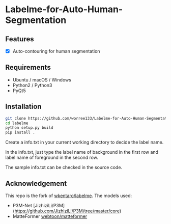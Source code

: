 # Labelme-for-Auto-Human-Segmentation

## Features

- [x] Auto-contouring for human segmentation

## Requirements

- Ubuntu / macOS / Windows
- Python2 / Python3
- PyQt5

## Installation

```bash
git clone https://github.com/worree133/Labelme-for-Auto-Human-Segmentation.git
cd labelme
python setup.py build
pip install .
```

Create a info.txt in your current working directory to decide the label name.

In the info.txt, just type the label name of background in the first row and label name of foreground in the second row.

The sample info.txt can be checked in the source code.

## Acknowledgement

This repo is the fork of [wkentaro/labelme](https://github.com/wkentaro/labelme).
The models used:
- P3M-Net [JizhiziLi/P3M] (https://github.com/JizhiziLi/P3M/tree/master/core)
- MatteFormer [webtoon/matteformer](https://github.com/webtoon/matteformer)
